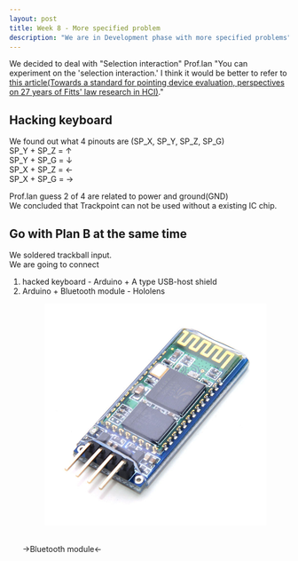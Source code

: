 ```yaml
---
layout: post
title: Week 8 - More specified problem
description: "We are in Development phase with more specified problems"
---
```

We decided to deal with "Selection interaction"
Prof.Ian "You can experiment on the 'selection interaction.' I think it would be better to refer to [this article(Towards a standard for pointing device evaluation, perspectives on 27 years of Fitts' law research in HCI)](https://dl.acm.org/citation.cfm?id=1056155)."

## Hacking keyboard <br>
We found out what 4 pinouts are (SP_X, SP_Y, SP_Z, SP_G) <br>
SP_Y + SP_Z = ↑ <br>
SP_Y + SP_G = ↓ <br>
SP_X + SP_Z = ← <br>
SP_X + SP_G = → <br>

Prof.Ian guess 2 of 4 are related to power and ground(GND) <br>
We concluded that Trackpoint can not be used without a existing IC chip. <br>

## Go with Plan B at the same time <br>
We soldered trackball input. <br>
We are going to connect <br>
1. hacked keyboard - Arduino + A type USB-host shield <br>
2. Arduino + Bluetooth module - Hololens  <br>
    <figure>
        <img src="/img/bluetooth_module.jpg">
    </figure> <br>
    ->Bluetooth module<-<br>
